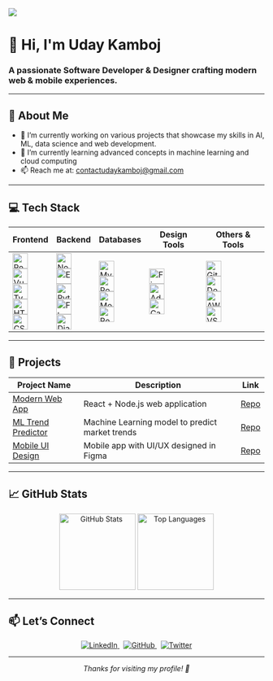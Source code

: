 <!--
  Hi! This is your personal GitHub profile README.md template,
  designed to be modern, clean, and showcase your skills beautifully.
-->

[![](https://komarev.com/ghpvc/?username=udaykamboj&style=for-the-badge)](https://github.com/udaykamboj)

# 👋 Hi, I'm Uday Kamboj

### A passionate Software Developer & Designer crafting modern web & mobile experiences.

---

## 🚀 About Me

- 🔭 I’m currently working on various projects that showcase my skills in AI, ML, data science and web development.  
- 🌱 I’m currently learning advanced concepts in machine learning and cloud computing  
- 📫 Reach me at: [contactudaykamboj@gmail.com](mailto:contactudaykamboj@gmail.com)

---

## 💻 Tech Stack

| Frontend | Backend | Databases | Design Tools | Others & Tools |
|---------|---------|-----------|--------------|---------------|
| <img alt="React" src="https://img.shields.io/badge/React-20232A?style=for-the-badge&logo=react&logoColor=61DAFB" height="30"/> <br> <img alt="Vue.js" src="https://img.shields.io/badge/Vue.js-35495E?style=for-the-badge&logo=vue.js&logoColor=4FC08D" height="30"/> <br> <img alt="TypeScript" src="https://img.shields.io/badge/TypeScript-007ACC?style=for-the-badge&logo=typescript&logoColor=white" height="30"/> <br> <img alt="HTML5" src="https://img.shields.io/badge/HTML5-E34F26?style=for-the-badge&logo=html5&logoColor=white" height="30"/> <br> <img alt="CSS3" src="https://img.shields.io/badge/CSS3-1572B6?style=for-the-badge&logo=css3&logoColor=white" height="30"/> | <img alt="Node.js" src="https://img.shields.io/badge/Node.js-339933?style=for-the-badge&logo=node.js&logoColor=white" height="30"/> <br> <img alt="Express.js" src="https://img.shields.io/badge/Express.js-000000?style=for-the-badge&logo=express&logoColor=white" height="30"/> <br> <img alt="Python" src="https://img.shields.io/badge/Python-3776AB?style=for-the-badge&logo=python&logoColor=white" height="30"/> <br> <img alt="Flask" src="https://img.shields.io/badge/Flask-000000?style=for-the-badge&logo=flask&logoColor=white" height="30"/> <br> <img alt="Django" src="https://img.shields.io/badge/Django-092E20?style=for-the-badge&logo=django&logoColor=white" height="30"/> | <img alt="MySQL" src="https://img.shields.io/badge/MySQL-4479A1?style=for-the-badge&logo=mysql&logoColor=white" height="30"/> <br> <img alt="PostgreSQL" src="https://img.shields.io/badge/PostgreSQL-316192?style=for-the-badge&logo=postgresql&logoColor=white" height="30"/> <br> <img alt="MongoDB" src="https://img.shields.io/badge/MongoDB-47A248?style=for-the-badge&logo=mongodb&logoColor=white" height="30"/> <br> <img alt="Redis" src="https://img.shields.io/badge/Redis-D32F2F?style=for-the-badge&logo=redis&logoColor=white" height="30"/> | <img alt="Figma" src="https://img.shields.io/badge/Figma-F24E1E?style=for-the-badge&logo=figma&logoColor=white" height="30"/> <br> <img alt="Adobe XD" src="https://img.shields.io/badge/Adobe_XD-FF61F6?style=for-the-badge&logo=adobe-xd&logoColor=white" height="30"/> <br> <img alt="Canva" src="https://img.shields.io/badge/Canva-00C4CC?style=for-the-badge&logo=canva&logoColor=white" height="30"/> | <img alt="Git" src="https://img.shields.io/badge/Git-F05032?style=for-the-badge&logo=git&logoColor=white" height="30"/> <br> <img alt="Docker" src="https://img.shields.io/badge/Docker-2496ED?style=for-the-badge&logo=docker&logoColor=white" height="30"/> <br> <img alt="AWS" src="https://img.shields.io/badge/AWS-232F3E?style=for-the-badge&logo=amazonaws&logoColor=white" height="30"/> <br> <img alt="VS Code" src="https://img.shields.io/badge/VS_Code-0078D7?style=for-the-badge&logo=visual-studio-code&logoColor=white" height="30"/> |

---

## 📂 Projects

| Project Name                             | Description                                   | Link                                                  |
|----------------------------------------|-----------------------------------------------|-------------------------------------------------------|
| [Modern Web App](https://github.com/udaykamboj/project-one)     | React + Node.js web application                | [Repo](https://github.com/udaykamboj/project-one)   |
| [ML Trend Predictor](https://github.com/udaykamboj/project-two) | Machine Learning model to predict market trends| [Repo](https://github.com/udaykamboj/project-two)   |
| [Mobile UI Design](https://github.com/udaykamboj/project-three) | Mobile app with UI/UX designed in Figma        | [Repo](https://github.com/udaykamboj/project-three) |

---

## 📈 GitHub Stats

<p align="center">
  <img height="150" src="https://github-readme-stats.vercel.app/api?username=udaykamboj&show_icons=true&theme=radical" alt="GitHub Stats" />
  <img height="150" src="https://github-readme-stats.vercel.app/api/top-langs/?username=udaykamboj&layout=compact&theme=radical" alt="Top Languages" />
</p>

---

## 📫 Let’s Connect

<p align="center">
  <a href="https://linkedin.com/in/yourprofile" target="_blank" rel="noopener noreferrer">
    <img src="https://img.shields.io/badge/LinkedIn-0077B5?style=for-the-badge&logo=linkedin&logoColor=white" alt="LinkedIn" />
  </a>
  &nbsp;
  <a href="https://github.com/udaykamboj" target="_blank" rel="noopener noreferrer">
    <img src="https://img.shields.io/badge/GitHub-181717?style=for-the-badge&logo=github&logoColor=white" alt="GitHub" />
  </a>
  &nbsp;
  <a href="https://twitter.com/yourhandle" target="_blank" rel="noopener noreferrer">
    <img src="https://img.shields.io/badge/Twitter-1DA1F2?style=for-the-badge&logo=twitter&logoColor=white" alt="Twitter" />
  </a>
</p>

---

<p align="center">
  <i>Thanks for visiting my profile! 🚀</i>
</p>

